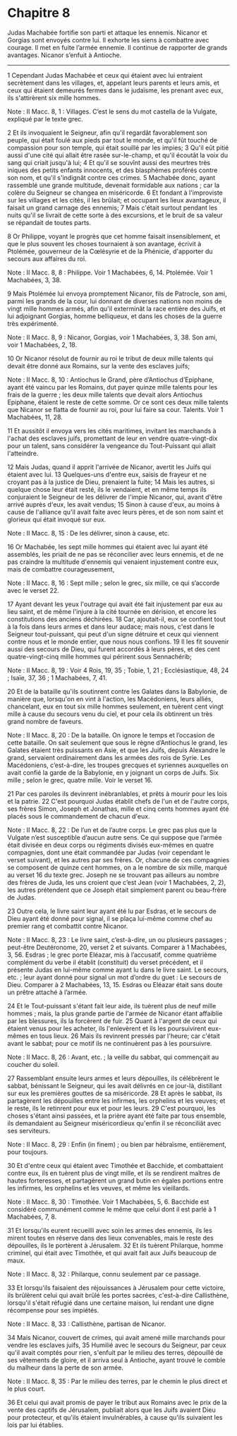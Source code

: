 # Chapitre 8

Judas Machabée fortifie son parti et attaque les ennemis.
Nicanor et Gorgias sont envoyés contre lui.
Il exhorte les siens à combattre avec courage.
Il met en fuite l’armée ennemie.
Il continue de rapporter de grands avantages.
Nicanor s’enfuit à Antioche.

***

1 Cependant Judas Machabée et ceux qui étaient avec lui entraient secrètement dans les villages, et, appelant leurs parents et leurs amis, et ceux qui étaient demeurés fermes dans le judaïsme, les prenant avec eux, ils s'attirèrent six mille hommes.

<span class="bible-note">Note : </span> II Macc. 8, 1 : Villages. C’est le sens du mot castella de la Vulgate, expliqué par le texte grec.

2 Et ils invoquaient le Seigneur, afin qu'il regardât favorablement son peuple, qui était foulé aux pieds par tout le monde, et qu'il fût touché de compassion pour son temple, qui était souillé par les impies; 3 Qu'il eût pitié aussi d'une cité qui allait être rasée sur-le-champ, et qu'il écoutât la voix du sang qui criait jusqu'à lui; 4 Et qu'il se souvînt aussi des meurtres très iniques des petits enfants innocents, et des blasphèmes proférés contre son nom, et qu'il s'indignât contre ces crimes. 5 Machabée donc, ayant rassemblé une grande multitude, devenait formidable aux nations ; car la colère du Seigneur se changea en miséricorde. 6 Et fondant à l'improviste sur les villages et les cités, il les brûlait; et occupant les lieux avantageux, il faisait un grand carnage des ennemis; 7 Mais c'était surtout pendant les nuits qu'il se livrait de cette sorte à des excursions, et le bruit de sa valeur se répandait de toutes parts.


8 Or Philippe, voyant le progrès que cet homme faisait insensiblement, et que le plus souvent les choses tournaient à son avantage, écrivit à Ptolémée, gouverneur de la Cœlésyrie et de la Phénicie, d'apporter du secours aux affaires du roi.

<span class="bible-note">Note : </span> II Macc. 8, 8 : Philippe. Voir 1 Machabées, 6, 14. Ptolémée. Voir 1 Machabées, 3, 38.

9 Mais Ptolémée lui envoya promptement Nicanor, fils de Patrocle, son ami, parmi les grands de la cour, lui donnant de diverses nations non moins de vingt mille hommes armés, afin qu'il exterminât la race entière des Juifs, et lui adjoignant Gorgias, homme belliqueux, et dans les choses de la guerre très expérimenté.

<span class="bible-note">Note : </span> II Macc. 8, 9 : Nicanor, Gorgias, voir 1 Machabées, 3, 38. Son ami, voir 1 Machabées, 2, 18.

10 Or Nicanor résolut de fournir au roi le tribut de deux mille talents qui devait être donné aux Romains, sur la vente des esclaves juifs;

<span class="bible-note">Note : </span> II Macc. 8, 10 : Antiochus le Grand, père d’Antiochus d’Epiphane, ayant été vaincu par les Romains, dut payer quinze mille talents pour les frais de la guerre ; les deux mille talents que devait alors Antiochus Epiphane, étaient le reste de cette somme. Or ce sont ces deux mille talents que Nicanor se flatta de fournir au roi, pour lui faire sa cour. Talents. Voir 1 Machabées, 11, 28.

11 Et aussitôt il envoya vers les cités maritimes, invitant les marchands à l'achat des esclaves juifs, promettant de leur en vendre quatre-vingt-dix pour un talent, sans considérer la vengeance du Tout-Puissant qui allait l'atteindre.


12 Mais Judas, quand il apprit l'arrivée de Nicanor, avertit les Juifs qui étaient avec lui. 13 Quelques-uns d'entre eux, saisis de frayeur et ne croyant pas à la justice de Dieu, prenaient la fuite; 14 Mais les autres, si quelque chose leur était resté, ils le vendaient, et en même temps ils conjuraient le Seigneur de les délivrer de l'impie Nicanor, qui, avant d'être arrivé auprès d'eux, les avait vendus; 15 Sinon à cause d'eux, au moins à cause de l'alliance qu'il avait faite avec leurs pères, et de son nom saint et glorieux qui était invoqué sur eux.

<span class="bible-note">Note : </span> II Macc. 8, 15 : De les délivrer, sinon à cause, etc.

16 Or Machabée, les sept mille hommes qui étaient avec lui ayant été assemblés, les priait de ne pas se réconcilier avec leurs ennemis, et de ne pas craindre la multitude d'ennemis qui venaient injustement contre eux, mais de combattre courageusement,

<span class="bible-note">Note : </span> II Macc. 8, 16 : Sept mille ; selon le grec, six mille, ce qui s’accorde avec le verset 22.

17 Ayant devant les yeux l'outrage qui avait été fait injustement par eux au lieu saint, et de même l'injure à la cité tournée en dérision, et encore les constitutions des anciens déchirées. 18 Car, ajoutait-il, eux se confient tout à la fois dans leurs armes et dans leur audace; mais nous, c'est dans le Seigneur tout-puissant, qui peut d'un signe détruire et ceux qui viennent contre nous et le monde entier, que nous nous confions. 19 Il les fit souvenir aussi des secours de Dieu, qui furent accordés à leurs pères, et des cent quatre-vingt-cinq mille hommes qui périrent sous Sennachérib;

<span class="bible-note">Note : </span> II Macc. 8, 19 : Voir 4 Rois, 19, 35 ; Tobie, 1, 21 ; Ecclésiastique, 48, 24 ; Isaïe, 37, 36 ; 1 Machabées, 7, 41.

20 Et de la bataille qu'ils soutinrent contre les Galates dans la Babylonie, de manière que, lorsqu'on en vint à l'action, les Macédoniens, leurs alliés, chancelant, eux en tout six mille hommes seulement, en tuèrent cent vingt mille à cause du secours venu du ciel, et pour cela ils obtinrent un très grand nombre de faveurs.

<span class="bible-note">Note : </span> II Macc. 8, 20 : De la bataille. On ignore le temps et l’occasion de cette bataille. On sait seulement que sous le règne d’Antiochus le grand, les Galates étaient très puissants en Asie, et que les Juifs, depuis Alexandre le grand, servaient ordinairement dans les armées des rois de Syrie. Les Macédoniens, c’est-à-dire, les troupes grecques et syriennes auxquelles on avait confié la garde de la Babylonie, en y joignant un corps de Juifs. Six mille ; selon le grec, quatre mille. Voir le verset 16.


21 Par ces paroles ils devinrent inébranlables, et prêts à mourir pour les lois et la patrie. 22 C'est pourquoi Judas établit chefs de l'un et de l'autre corps, ses frères Simon, Joseph et Jonathas, mille et cinq cents hommes ayant été placés sous le commandement de chacun d'eux.

<span class="bible-note">Note : </span> II Macc. 8, 22 : De l’un et de l’autre corps. Le grec pas plus que la Vulgate n’est susceptible d’aucun autre sens. Ce qui suppose que l’armée était divisée en deux corps ou régiments divisés eux-mêmes en quatre compagnies, dont une était commandée par Judas (voir cependant le verset suivant), et les autres par ses frères. Or, chacune de ces compagnies se composent de quinze cent hommes, on a le nombre de six mille, marqué au verset 16 du texte grec. Joseph ne se trouvant pas ailleurs au nombre des frères de Juda, les uns croient que c’est Jean (voir 1 Machabées, 2, 2), les autres prétendent que ce Joseph était simplement parent ou beau-frère de Judas.

23 Outre cela, le livre saint leur ayant été lu par Esdras, et le secours de Dieu ayant été donné pour signal, il se plaça lui-même comme chef au premier rang et combattit contre Nicanor.

<span class="bible-note">Note : </span> II Macc. 8, 23 : Le livre saint, c’est-à-dire, un ou plusieurs passages ; peut-être Deutéronome, 20, verset 2 et suivants. Comparer à 1 Machabées, 3, 56. Esdras ; le grec porte Eléazar, mis à l’accusatif, comme quatrième complément du verbe il établit (constituit) du verset précédent, et il présente Judas en lui-même comme ayant lu dans le livre saint. Le secours, etc. ; leur ayant donné pour signal un mot d’ordre du guet : Le secours de Dieu. Comparer à 2 Machabées, 13, 15. Esdras ou Eléazar était sans doute un prêtre attaché à l’armée.

24 Et le Tout-puissant s'étant fait leur aide, ils tuèrent plus de neuf mille hommes ; mais, la plus grande partie de l'armée de Nicanor étant affaiblie par les blessures, ils la forcèrent de fuir. 25 Quant à l'argent de ceux qui étaient venus pour les acheter, ils l'enlevèrent et ils les poursuivirent eux-mêmes en tous lieux. 26 Mais ils revinrent pressés par l'heure; car c'était avant le sabbat; pour ce motif ils ne continuèrent pas à les poursuivre.

<span class="bible-note">Note : </span> II Macc. 8, 26 : Avant, etc. ; la veille du sabbat, qui commençait au coucher du soleil.

27 Rassemblant ensuite leurs armes et leurs dépouilles, ils célébrèrent le sabbat, bénissant le Seigneur, qui les avait délivrés en ce jour-là, distillant sur eux les premières gouttes de sa miséricorde. 28 Et après le sabbat, ils partagèrent les dépouilles entre les infirmes, les orphelins et les veuves; et le reste, ils le retinrent pour eux et pour les leurs. 29 C'est pourquoi, les choses s'étant ainsi passées, et la prière ayant été faite par tous ensemble, ils demandaient au Seigneur miséricordieux qu'enfin il se réconciliât avec ses serviteurs.

<span class="bible-note">Note : </span> II Macc. 8, 29 : Enfin (in finem) ; ou bien par hébraïsme, entièrement, pour toujours.


30 Et d'entre ceux qui étaient avec Timothée et Bacchide, et combattaient contre eux, ils en tuèrent plus de vingt mille, et ils se rendirent maîtres de hautes forteresses, et partagèrent un grand butin en égales portions entre les infirmes, les orphelins et les veuves, et même les vieillards.

<span class="bible-note">Note : </span> II Macc. 8, 30 : Timothée. Voir 1 Machabées, 5, 6. Bacchide est considéré communément comme le même que celui dont il est parlé à 1 Machabées, 7, 8.

31 Et lorsqu'ils eurent recueilli avec soin les armes des ennemis, ils les mirent toutes en réserve dans des lieux convenables, mais le reste des dépouilles, ils le portèrent à Jérusalem. 32 Et ils tuèrent Philarque, homme criminel, qui était avec Timothée, et qui avait fait aux Juifs beaucoup de maux.

<span class="bible-note">Note : </span> II Macc. 8, 32 : Philarque, connu seulement par ce passage.

33 Et lorsqu'ils faisaient des réjouissances à Jérusalem pour cette victoire, ils brûlèrent celui qui avait brûlé les portes sacrées, c'est-à-dire Callisthène, lorsqu'il s'était réfugié dans une certaine maison, lui rendant une digne récompense pour ses impiétés.

<span class="bible-note">Note : </span> II Macc. 8, 33 : Callisthène, partisan de Nicanor.


34 Mais Nicanor, couvert de crimes, qui avait amené mille marchands pour vendre les esclaves juifs, 35 Humilié avec le secours du Seigneur, par ceux qu'il avait comptés pour rien, s'enfuit par le milieu des terres, dépouillé de ses vêtements de gloire, et il arriva seul à Antioche, ayant trouvé le comble du malheur dans la perte de son armée.

<span class="bible-note">Note : </span> II Macc. 8, 35 : Par le milieu des terres, par le chemin le plus direct et le plus court.

36 Et celui qui avait promis de payer le tribut aux Romains avec le prix de la vente des captifs de Jérusalem, publiait alors que les Juifs avaient Dieu pour protecteur, et qu'ils étaient invulnérables, à cause qu'ils suivaient les lois par lui établies.

